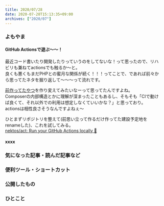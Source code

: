 ```yaml
---
title: 2020/07/28
date: 2020-07-28T15:13:35+09:00
archives: ["2020/07"]
---
```

### よもやま
#### GitHub Actionsで遊ぶ〜〜！
最近コード書いたり開発したりっていうのをしてないな！って思ったので、リハビリも兼ねてactionsでも触るか〜と。  
良くも悪くもまだPHPとの蜜月な関係が続く！！！ってことで、であれば前々から思ってたネタを掘り返して〜〜〜って流れです。  

[前作ってたやつ](https://speakerdeck.com/o0h/phpstudy-128-composer-update-request)を作り変えてみたいなーって思ってたんですよね。  
Composerの内部構造とかに理解が深まったこともあるし、そもそも「CIで動けば良くて、それ以外での利用は想定しなくていいかな？」と思っており。actionsは相性良さそうなんですよねぇ〜

ひとまずリポジトリを整えて(前思い立って作るだけ作ってた建設予定地をrenameした)、これを試してみる。  
[nektos/act: Run your GitHub Actions locally 🚀](https://github.com/nektos/act)

#### xxxx

### 気になった記事・読んだ記事など

### 便利ツール・ショートカット

### 公開したもの

### ひとこと
